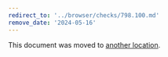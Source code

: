 ```yaml
---
redirect_to: '../browser/checks/798.100.md'
remove_date: '2024-05-16'
---
```


This document was moved to [another location](../browser/checks/798.100.md).

<!-- This redirect file can be deleted after 2024-05-16. -->
<!-- Redirects that point to other docs in the same project expire in three months. -->
<!-- Redirects that point to docs in a different project or site (for example, link is not relative and starts with `https:`) expire in one year. -->
<!-- Before deletion, see: https://docs.gitlab.com/ee/development/documentation/redirects.html -->
